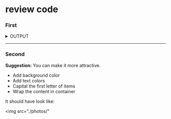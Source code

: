 # review code
### First

<details>
The line "Click the button below to generate a random list"
Suggestion: Your list is about the fruits so you can write the "Click to generate fruits"
  <summary>
    OUTPUT
  </summary>
</details>
<hr>

### Second

<b>Suggestion:</b> You can make it more attractive.

- Add background color
- Add text colors
- Capital the first letter of items
- Wrap the content in container

It should have look like:

<img src="./photos/"
